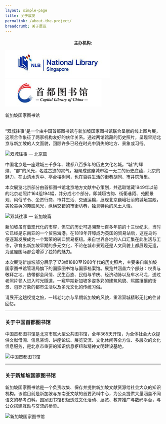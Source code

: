 ```yaml
---
layout: simple-page
title: 关于展览
permalink: /about-the-project/
breadcrumb: 关于展览
---
```


<div class="push-to-top"><center><sub><h3>主办机构:</h3></sub></center></div>

<section class="sgds-section">
    <div class="sgds-container">
        <div class="row margin--xs">
            <div class="col is-half margin--xs padding--xs">
                <img src="/images/memory-intro-logo-NL.jpg" alt="新加坡国家图书馆" class="center">
            </div>            
            <div class="col is-half margin--xs padding--xs">
                <img src="/images/memory-intro-logo-CLC.jpg" alt="中国首都图书馆">
            </div>
        </div>
        <div class="row">
            <div class="col is-half margin--xs padding--xs">
                <p class="has-text-centered margin--xs">新加坡国家图书馆</p>
            </div>
            <div class="col is-half margin--xs padding--xs">
            </div>
        </div>
    </div>
</section>
<br>
<div class="padding--bottom"></div>
“双城往事”是一个由中国首都图书馆与新加坡国家图书馆联合呈献的线上图片展，这项合作象征了两家机构友好的伙伴关系。通过两馆馆藏的历史照片，呈现早期北京与新加坡的人文面貌，回顾许多已经在时光中消失的地方、景象或习俗。

![双城往事 — 北京篇](/images/memory-intro-beijing-banner.jpg)

中国北京是一座建城三千多年、建都八百多年的历史文化名城。“城”的辉煌、“都”的风光，名胜古迹的灵气，凝聚成这座城市独一无二的历史底蕴，北京的魅力，在山清水秀中、亭台楼榭间，也在百姓生活的街巷胡同、市井院落里。

本次展览北京部分由首都图书馆北京地方文献中心策划，共选取馆藏1949年以前的北京老照片164组194幅，并分成七个部分，即城垣古韵、街衢巷陌、苑囿景观、风俗节令、坐贾行商、市井生活、交通运输，展现北京巍峨壮丽的城垣宫殿，美轮美奂的苑囿风光，纵横交错的市街坊巷，独具特色的风土人情。

![双城往事 — 新加坡篇](/images/memory-intro-sg-banner-2.jpg)

新加坡虽有着现代化的市容，但它的历史可追溯至七百多年前的十三世纪末，当时它已经是东南亚的一个贸易海港。在1819年开埠成为英国的贸易站后，这座岛屿便逐渐发展成为一个繁荣的转口贸易枢纽。来自世界各地的人口汇集在此生活与工作，孕育出新加坡早期的多元文化，不论在城市景观还是人文风貌上都展现无遗，为这座国际都会增添了独特的魅力。

本次展览新加坡部分展示了173幅1880至1960年代的历史照片，主要来自新加坡国家图书馆管理局旗下的国家图书馆与国家档案馆。展览共涵盖六个部分：权贵与敬拜之地、热带都会风情、民生百态、民俗与节庆、经济动脉以及车水马龙，透过老照片领人进入时光隧道，一窥早期新加坡多姿多彩的建筑风貌、熙熙攘攘的街景、包罗万象的都市生活以及多元文化的传统习俗。

请展开这趟视觉之旅，一睹老北京与早期新加坡的风貌，重温双城精彩无比的往昔回忆。
<hr>

<h3 class="padding--bottom"><strong>关于中国首都图书馆</strong></h3>
<div class="row">
  <div class="col is-half">
    <p>中国首都图书馆是北京市属大型公共图书馆，全年365天开馆，为全体社会大众提供文献借阅、信息咨询、讲座论坛、展览交流、文化休闲等全方位、多层次的文化信息服务，是北京市重要的知识信息枢纽和精神文明建设基地。</p>
  </div>  
  <div class="col is-half">
    <img src="/images/capital-library-of-china-building.jpg" alt="中国首都图书馆">
  </div>
</div>

<hr>

<h3 class="padding--bottom"><strong>关于新加坡国家图书馆</strong></h3>
<div class="row reverse-col-on-desktop">
  <div class="col is-half">
    <p>新加坡国家图书馆是一个负责收集、保存并提供新加坡文献资源给社会大众的知识机构。该馆目前是新加坡与东南亚文献的首要资料中心，为公众提供大量涵盖不同语文的参考资料。国家图书馆积极透过文化活动、展览、教育推广与数码平台，与公众搭建互动与交流的桥梁。</p>
  </div>  
  <div class="col is-half">
    <img src="/images/national-library-of-sg-building.jpg" alt="新加坡国家图书馆">
  </div>
</div>
